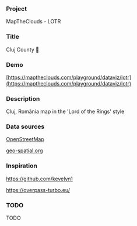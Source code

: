 ### Project

MapTheClouds - LOTR

### Title

Cluj County 🖤

### Demo

[https://maptheclouds.com/playground/dataviz/lotr](https://maptheclouds.com/playground/dataviz/lotr)

### Description

Cluj, România map in the 'Lord of the Rings' style

### Data sources

[OpenStreetMap](https://www.openstreetmap.org)

[geo-spatial.org](http://geo-spatial.org)

### Inspiration

https://github.com/kevelyn1

https://overpass-turbo.eu/

### TODO

TODO
